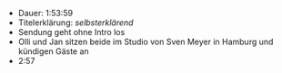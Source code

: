 - Dauer: 1:53:59
- Titelerklärung: *selbsterklärend*
- Sendung geht ohne Intro los
- Olli und Jan sitzen beide im Studio von Sven Meyer in Hamburg und kündigen Gäste an
- 2:57 
